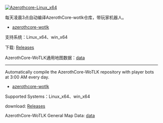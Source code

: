 [![Azerothcore-Linux_x64](https://github.com/ganan3917/build_azerothcore/actions/workflows/Azerothcore-Linux_x64.yml/badge.svg?event=workflow_dispatch)](https://github.com/ganan3917/build_azerothcore/actions/workflows/Azerothcore-Linux_x64.yml)

每天凌晨3点自动编译AzerothCore-wotlk仓库，带玩家机器人。

 - [azerothcore-wotlk](https://github.com/liyunfan1223/azerothcore-wotlk)

支持系统：Linux_x64、win_x64

下载: [Releases](https://github.com/ganan3917/build_azerothcore/releases)

AzerothCore-WoTLK通用地图数据：[data](https://github.com/ganan3917/azerothcore-data.git)

---

Automatically compile the AzerothCore-WoTLK repository with player bots at 3:00 AM every day.

 - [azerothcore-wotlk](https://github.com/liyunfan1223/azerothcore-wotlk)

Supported Systems：Linux_x64、win_x64

download: [Releases](https://github.com/ganan3917/build_azerothcore/releases)

AzerothCore-WoTLK General Map Data: [data](https://github.com/ganan3917/azerothcore-data.git)
